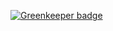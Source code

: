 
[![Greenkeeper badge](https://badges.greenkeeper.io/zhuangya/youdao-client.svg)](https://greenkeeper.io/)

